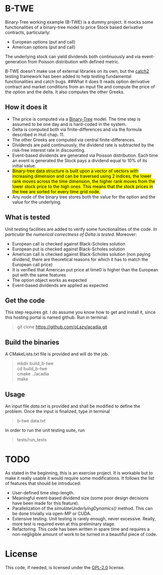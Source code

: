 # B-TWE

Binary-Tree working example (B-TWE) is a dummy project.
It mocks some functionalities of a binary-tree model to price Stock based derivative contracts, particularly:
* European options (put and call)
* American options (put and call)

The underlying stock can yield dividends both continuously and via event-generation from Poisson distribution with defined metric.

B-TWE doesn't make use of external libraries on its own, but the [catch2](https://github.com/catchorg/Catch2) testing framework has been added to help testing fundamental functionalities and catch bugs.
##What it does
It reads option derivative contract and market conditions from an input file and compute the price of the option and the delta.
It also computes the other Greeks. 
## How it does it
* The price is computed via a [Binary-Tree](https://en.wikipedia.org/wiki/Binomial_options_pricing_model) model.
The time step is assumed to be one day and is hard-coded in the system.
* Delta is computed both via finite-differences and via the formula described in Hull chap. 11.
* The other Greeks are computed via central finite-differences.
* Dividends are paid continuously, the dividend rate is subtracted by the risk-free interest rate in discounting. 
* Event-based dividends are generated via Poisson distribution. Each time an event is generated the Stock pays a dividend equal to 10% of its initial value. 
* <mark>Binary-tree data structure is built upon a vector of vectors with increasing dimension and can be traversed using 2 indices, the lower rank moves across the time dimension, the higher rank moves from the lower stock price to the high ones. This means that the stock prices in the tree are sorted for every time grid node.</mark>
* Any node of the binary tree stores both the value for the option and the value for the underlying. 
## What is tested
Unit testing facilities are added to verify some functionalities of the code. *In particular the numerical correctness of Delta is tested*.
Moreover:
* European call is checked against Black-Scholes solution
* European put is checked against Black-Scholes solution
* American call is checked against Black-Scholes solution (non paying dividend, there are theoretical reasons for which it has to match the European call price)
* It is verified that American put price at time0 is higher than the European put with the same features
* The option object works as expected
* Event-based dividends are applied as expected
## Get the code 
This step requires git. I do assume you know how to get and install it, since this hosting portal is named github.
Run in terminal: 
> git clone https://github.com/oLazy/acadia.git
## Build the binaries
A CMakeLists.txt file is provided and will do the job. 
> mkdir build_b-twe \
cd build_b-twe \
cmake ../acadia \
make
## Usage
An input file *data.txt* is provided and shall be modified to define the problem.
Once the input is finalized, type in terminal
> b-twe data.txt

In order to run the unit testing suite, run 
> tests/run_tests

# TODO
As stated in the beginning, this is an exercise project. 
It is workable but to make it really usable it would require some modifications.
It follows the list of features that should be introduced:
* User-defined time step-length.
* Meaningful event-based dividend size (some poor design decisions have been made for this feature).
* Parallelization of the *simulateUnderlyingDynamics()* method. This can be done trivially via open-MP or CUDA. 
* Extensive testing. Unit testing is rarely enough, never excessive. Really, more test is required even at this preliminary stage. 
* Refactoring. This code has been written in spare time and requires a non-negligible amount of work to be turned in a beautiful piece of code. 

# License
This code, if needed, is licensed under the [GPL-2.0](https://opensource.org/licenses/gpl-2.0.php) license.
